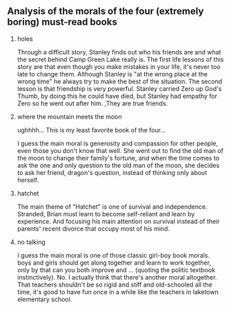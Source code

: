 ## Analysis of the morals of the four (extremely boring) must-read books

1. holes

   Through a difficult story, Stanley finds out who his friends are and what the secret behind Camp Green Lake really is. The first life lessons of this story are that even though you make mistakes in your life, it's never too late to change them. Although Stanley is "at the wrong place at the wrong time" he always try to make the best of the situation. The second lesson is that friendship is very powerful. Stanley carried Zero up God's Thumb, by doing this he could have died, but Stanley had empathy for Zero so he went out after him. ,They are true friends.

2. where the mountain meets the moon

   ughhhh... This is my least favorite book of the four...

   I guess the main moral is generosity and compassion for other people, even those you don't know that well. She went out to find the old man of the moon to change their family's fortune, and when the time comes to ask the one and only question to the old man of the moon, she decides to ask her friend, dragon's question, instead of thinking only about herself.

3. hatchet

   The main theme of "Hatchet" is one of survival and independence. Stranded, Brian must learn to become self-reliant and learn by experience. And focusing his main attention on survival instead of their parents' recent divorce that occupy most of his mind. 

4. no talking

   I guess the main moral is one of those classic girl-boy book morals. boys and girls should get along together and learn to work together, only by that can you both improve and ... (quoting the politic textbook instinctively). No. I actually think that there's another moral altogether. That teachers shouldn't be so rigid and stiff and old-schooled all the time, it's good to have fun once in a while like the teachers in laketown elementary school.

   